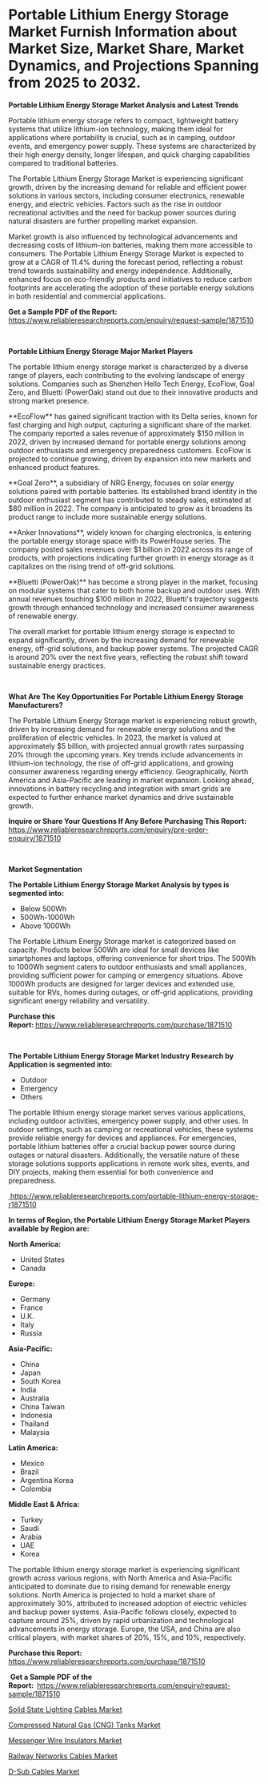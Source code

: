 <p><h1>Portable Lithium Energy Storage Market Furnish Information about Market Size, Market Share, Market Dynamics, and Projections Spanning from 2025 to 2032.</h1></p><p><strong>Portable Lithium Energy Storage Market Analysis and Latest Trends</strong></p>
<p><p>Portable lithium energy storage refers to compact, lightweight battery systems that utilize lithium-ion technology, making them ideal for applications where portability is crucial, such as in camping, outdoor events, and emergency power supply. These systems are characterized by their high energy density, longer lifespan, and quick charging capabilities compared to traditional batteries. </p><p>The Portable Lithium Energy Storage Market is experiencing significant growth, driven by the increasing demand for reliable and efficient power solutions in various sectors, including consumer electronics, renewable energy, and electric vehicles. Factors such as the rise in outdoor recreational activities and the need for backup power sources during natural disasters are further propelling market expansion.</p><p>Market growth is also influenced by technological advancements and decreasing costs of lithium-ion batteries, making them more accessible to consumers. The Portable Lithium Energy Storage Market is expected to grow at a CAGR of 11.4% during the forecast period, reflecting a robust trend towards sustainability and energy independence. Additionally, enhanced focus on eco-friendly products and initiatives to reduce carbon footprints are accelerating the adoption of these portable energy solutions in both residential and commercial applications.</p></p>
<p><strong>Get a Sample PDF of the Report:&nbsp;</strong> <a href="https://www.reliableresearchreports.com/enquiry/request-sample/1871510?utm_campaign=102&utm_medium=2&utm_source=Github&utm_content=ia&utm_term=14022025&utm_id=portable-lithium-energy-storage">https://www.reliableresearchreports.com/enquiry/request-sample/1871510</a></p>
<p>&nbsp;</p>
<p><strong>Portable Lithium Energy Storage Major Market Players</strong></p>
<p><p>The portable lithium energy storage market is characterized by a diverse range of players, each contributing to the evolving landscape of energy solutions. Companies such as Shenzhen Hello Tech Energy, EcoFlow, Goal Zero, and Bluetti (PowerOak) stand out due to their innovative products and strong market presence.</p><p>**EcoFlow** has gained significant traction with its Delta series, known for fast charging and high output, capturing a significant share of the market. The company reported a sales revenue of approximately $150 million in 2022, driven by increased demand for portable energy solutions among outdoor enthusiasts and emergency preparedness customers. EcoFlow is projected to continue growing, driven by expansion into new markets and enhanced product features.</p><p>**Goal Zero**, a subsidiary of NRG Energy, focuses on solar energy solutions paired with portable batteries. Its established brand identity in the outdoor enthusiast segment has contributed to steady sales, estimated at $80 million in 2022. The company is anticipated to grow as it broadens its product range to include more sustainable energy solutions.</p><p>**Anker Innovations**, widely known for charging electronics, is entering the portable energy storage space with its PowerHouse series. The company posted sales revenues over $1 billion in 2022 across its range of products, with projections indicating further growth in energy storage as it capitalizes on the rising trend of off-grid solutions.</p><p>**Bluetti (PowerOak)** has become a strong player in the market, focusing on modular systems that cater to both home backup and outdoor uses. With annual revenues touching $100 million in 2022, Bluetti's trajectory suggests growth through enhanced technology and increased consumer awareness of renewable energy.</p><p>The overall market for portable lithium energy storage is expected to expand significantly, driven by the increasing demand for renewable energy, off-grid solutions, and backup power systems. The projected CAGR is around 20% over the next five years, reflecting the robust shift toward sustainable energy practices.</p></p>
<p>&nbsp;</p>
<p><strong>What Are The Key Opportunities For Portable Lithium Energy Storage Manufacturers?</strong></p>
<p><p>The Portable Lithium Energy Storage market is experiencing robust growth, driven by increasing demand for renewable energy solutions and the proliferation of electric vehicles. In 2023, the market is valued at approximately $5 billion, with projected annual growth rates surpassing 20% through the upcoming years. Key trends include advancements in lithium-ion technology, the rise of off-grid applications, and growing consumer awareness regarding energy efficiency. Geographically, North America and Asia-Pacific are leading in market expansion. Looking ahead, innovations in battery recycling and integration with smart grids are expected to further enhance market dynamics and drive sustainable growth.</p></p>
<p><strong>Inquire or Share Your Questions If Any Before Purchasing This Report:</strong> <a href="https://www.reliableresearchreports.com/enquiry/pre-order-enquiry/1871510?utm_campaign=102&utm_medium=2&utm_source=Github&utm_content=ia&utm_term=14022025&utm_id=portable-lithium-energy-storage">https://www.reliableresearchreports.com/enquiry/pre-order-enquiry/1871510</a></p>
<p>&nbsp;</p>
<p><strong>Market Segmentation</strong></p>
<p><strong>The Portable Lithium Energy Storage Market Analysis by types is segmented into:</strong></p>
<p><ul><li>Below 500Wh</li><li>500Wh-1000Wh</li><li>Above 1000Wh</li></ul></p>
<p><p>The Portable Lithium Energy Storage market is categorized based on capacity. Products below 500Wh are ideal for small devices like smartphones and laptops, offering convenience for short trips. The 500Wh to 1000Wh segment caters to outdoor enthusiasts and small appliances, providing sufficient power for camping or emergency situations. Above 1000Wh products are designed for larger devices and extended use, suitable for RVs, homes during outages, or off-grid applications, providing significant energy reliability and versatility.</p></p>
<p><strong>Purchase this Report:&nbsp;</strong><a href="https://www.reliableresearchreports.com/purchase/1871510?utm_campaign=102&utm_medium=2&utm_source=Github&utm_content=ia&utm_term=14022025&utm_id=portable-lithium-energy-storage">https://www.reliableresearchreports.com/purchase/1871510</a></p>
<p>&nbsp;</p>
<p><strong>The Portable Lithium Energy Storage Market Industry Research by Application is segmented into:</strong></p>
<p><ul><li>Outdoor</li><li>Emergency</li><li>Others</li></ul></p>
<p><p>The portable lithium energy storage market serves various applications, including outdoor activities, emergency power supply, and other uses. In outdoor settings, such as camping or recreational vehicles, these systems provide reliable energy for devices and appliances. For emergencies, portable lithium batteries offer a crucial backup power source during outages or natural disasters. Additionally, the versatile nature of these storage solutions supports applications in remote work sites, events, and DIY projects, making them essential for both convenience and preparedness.</p></p>
<p><a href="https://www.reliableresearchreports.com/portable-lithium-energy-storage-r1871510?utm_campaign=102&utm_medium=2&utm_source=Github&utm_content=ia&utm_term=14022025&utm_id=portable-lithium-energy-storage">&nbsp;https://www.reliableresearchreports.com/portable-lithium-energy-storage-r1871510</a></p>
<p><strong>In terms of Region, the Portable Lithium Energy Storage Market Players available by Region are:</strong></p>
<p>
    <p> <strong> North America: </strong>
        <ul>
            <li>United States</li>
            <li>Canada</li>
        </ul>
        </p> 
    <p> <strong> Europe: </strong>
        <ul>
            <li>Germany</li>
            <li>France</li>
            <li>U.K.</li>
            <li>Italy</li>
            <li>Russia</li>
        </ul>
        </p> 
    <p> <strong> Asia-Pacific: </strong>
        <ul>
            <li>China</li>
            <li>Japan</li>
            <li>South Korea</li>
            <li>India</li>
            <li>Australia</li>
            <li>China Taiwan</li>
            <li>Indonesia</li>
            <li>Thailand</li>
            <li>Malaysia</li>
        </ul>
        </p> 
    <p> <strong> Latin America: </strong>
        <ul>
            <li>Mexico</li>
            <li>Brazil</li>
            <li>Argentina Korea</li>
            <li>Colombia</li>
        </ul>
        </p> 
    <p> <strong> Middle East & Africa: </strong>
        <ul>
            <li>Turkey</li>
            <li>Saudi</li>
            <li>Arabia</li>
            <li>UAE</li>
            <li>Korea</li>
        </ul>
    </p>
    </p>
<p><p>The portable lithium energy storage market is experiencing significant growth across various regions, with North America and Asia-Pacific anticipated to dominate due to rising demand for renewable energy solutions. North America is projected to hold a market share of approximately 30%, attributed to increased adoption of electric vehicles and backup power systems. Asia-Pacific follows closely, expected to capture around 25%, driven by rapid urbanization and technological advancements in energy storage. Europe, the USA, and China are also critical players, with market shares of 20%, 15%, and 10%, respectively.</p></p>
<p><strong>Purchase this Report: </strong><a href="https://www.reliableresearchreports.com/purchase/1871510?utm_campaign=102&utm_medium=2&utm_source=Github&utm_content=ia&utm_term=14022025&utm_id=portable-lithium-energy-storage">https://www.reliableresearchreports.com/purchase/1871510</a></p>
<p>&nbsp;<strong>Get a Sample PDF of the Report:&nbsp;&nbsp;</strong><a href="https://www.reliableresearchreports.com/enquiry/request-sample/1871510?utm_campaign=102&utm_medium=2&utm_source=Github&utm_content=ia&utm_term=14022025&utm_id=portable-lithium-energy-storage">https://www.reliableresearchreports.com/enquiry/request-sample/1871510</a></p>
<p><strong></strong></p>
<p><p><a href="https://github.com/dbichayison/Market-Research-Report-List-1/blob/main/solid-state-lighting-cables-market.md?utm_campaign=102&utm_medium=2&utm_source=Github&utm_content=ia&utm_term=14022025&utm_id=portable-lithium-energy-storage">Solid State Lighting Cables Market</a></p><p><a href="https://github.com/simurmarzoa/Market-Research-Report-List-1/blob/main/compressed-natural-gas-cng-tanks-market.md?utm_campaign=102&utm_medium=2&utm_source=Github&utm_content=ia&utm_term=14022025&utm_id=portable-lithium-energy-storage">Compressed Natural Gas (CNG) Tanks Market</a></p><p><a href="https://github.com/tumacaakesha78/Market-Research-Report-List-1/blob/main/messenger-wire-insulators-market.md?utm_campaign=102&utm_medium=2&utm_source=Github&utm_content=ia&utm_term=14022025&utm_id=portable-lithium-energy-storage">Messenger Wire Insulators Market</a></p><p><a href="https://github.com/gethunsides/Market-Research-Report-List-1/blob/main/railway-networks-cables-market.md?utm_campaign=102&utm_medium=2&utm_source=Github&utm_content=ia&utm_term=14022025&utm_id=portable-lithium-energy-storage">Railway Networks Cables Market</a></p><p><a href="https://github.com/pinzinyaah/Market-Research-Report-List-1/blob/main/d-sub-cables-market.md?utm_campaign=102&utm_medium=2&utm_source=Github&utm_content=ia&utm_term=14022025&utm_id=portable-lithium-energy-storage">D-Sub Cables Market</a></p></p>